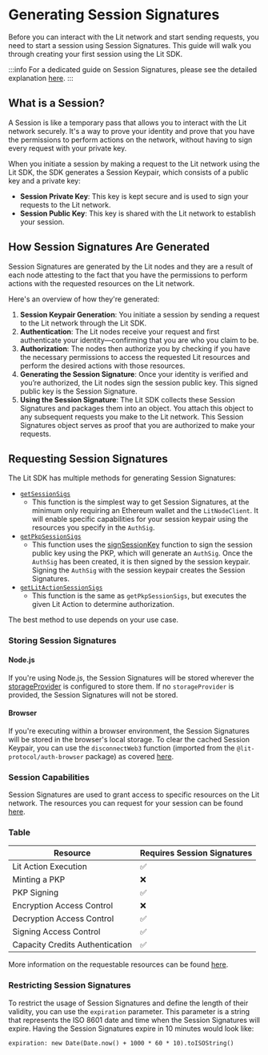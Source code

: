 # Generating Session Signatures

Before you can interact with the Lit network and start sending requests, you need to start a session using Session Signatures. This guide will walk you through creating your first session using the Lit SDK.

:::info
For a dedicated guide on Session Signatures, please see the detailed explanation [here](../session-sigs/overview.md).
:::

## What is a Session?

A Session is like a temporary pass that allows you to interact with the Lit network securely. It's a way to prove your identity and prove that you have the permissions to perform actions on the network, without having to sign every request with your private key.

When you initiate a session by making a request to the Lit network using the Lit SDK, the SDK generates a Session Keypair, which consists of a public key and a private key:

- **Session Private Key**: This key is kept secure and is used to sign your requests to the Lit network.
- **Session Public Key**: This key is shared with the Lit network to establish your session.

## How Session Signatures Are Generated

Session Signatures are generated by the Lit nodes and they are a result of each node attesting to the fact that you have the permissions to perform actions with the requested resources on the Lit network.

Here's an overview of how they're generated:

1. **Session Keypair Generation**: You initiate a session by sending a request to the Lit network through the Lit SDK.
2. **Authentication**: The Lit nodes receive your request and first authenticate your identity—confirming that you are who you claim to be.
3. **Authorization**: The nodes then authorize you by checking if you have the necessary permissions to access the requested Lit resources and perform the desired actions with those resources.
4. **Generating the Session Signature**: Once your identity is verified and you’re authorized, the Lit nodes sign the session public key. This signed public key is the Session Signature.
5. **Using the Session Signature**: The Lit SDK collects these Session Signatures and packages them into an object. You attach this object to any subsequent requests you make to the Lit network. This Session Signatures object serves as proof that you are authorized to make your requests.

## Requesting Session Signatures

The Lit SDK has multiple methods for generating Session Signatures:

- [`getSessionSigs`](../session-sigs/generating-a-session/using-auth-sig.md)
    - This function is the simplest way to get Session Signatures, at the minimum only requiring an Ethereum wallet and the `LitNodeClient`. It will enable specific capabilities for your session keypair using the resources you specify in the `AuthSig`.
- [`getPkpSessionSigs`](../session-sigs/generating-a-session/using-pkp.md)
    - This function uses the [signSessionKey](https://v6-api-doc-lit-js-sdk.vercel.app/classes/lit_node_client_src.LitNodeClientNodeJs.html#signSessionKey) function to sign the session public key using the PKP, which will generate an `AuthSig`. Once the `AuthSig` has been created, it is then signed by the session keypair. Signing the `AuthSig` with the session keypair creates the Session Signatures.
- [`getLitActionSessionSigs`](../session-sigs/generating-a-session/using-lit-action.md)
    - This function is the same as `getPkpSessionSigs`, but executes the given Lit Action to determine authorization.

The best method to use depends on your use case.

### Storing Session Signatures

#### Node.js

If you're using Node.js, the Session Signatures will be stored wherever the [storageProvider](https://v6-api-doc-lit-js-sdk.vercel.app/interfaces/types_src.LitNodeClientConfig.html#storageProvider) is configured to store them. If no `storageProvider` is provided, the Session Signatures will not be stored.

#### Browser

If you're executing within a browser environment, the Session Signatures will be stored in the browser's local storage. To clear the cached Session Keypair, you can use the `disconnectWeb3` function (imported from the `@lit-protocol/auth-browser` package) as covered [here](./connecting-to-lit#browser-environment).

### Session Capabilities

Session Signatures are used to grant access to specific resources on the Lit network. The resources you can request for your session can be found [here](https://v6-api-doc-lit-js-sdk.vercel.app/enums/types_src.LitAbility.html).

### Table

| Resource                        | Requires Session Signatures |
| ------------------------------- | --------------------------- |
| Lit Action Execution            | ✅                           |
| Minting a PKP                   | ❌                           |
| PKP Signing                     | ✅                           |
| Encryption Access Control       | ❌                           |
| Decryption Access Control       | ✅                           |
| Signing Access Control          | ✅                           |
| Capacity Credits Authentication | ✅                           |

More information on the requestable resources can be found [here](https://v6-api-doc-lit-js-sdk.vercel.app/enums/types_src.LitAbility.html#AccessControlConditionSigning).

### Restricting Session Signatures

To restrict the usage of Session Signatures and define the length of their validity, you can use the `expiration` parameter. This parameter is a string that represents the ISO 8601 date and time when the Session Signatures will expire. Having the Session Signatures expire in 10 minutes would look like:

```tsx
expiration: new Date(Date.now() + 1000 * 60 * 10).toISOString()
```

